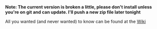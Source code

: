 **Note: The current version is broken a little, please don't install
unless you're on git and can update. I'll push a new zip file later
tonight**

All you wanted (and never wanted) to know can be found at the
[Wiki](https://github.com/jluster/WinLoss/wiki)
